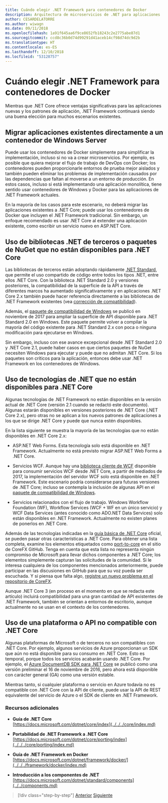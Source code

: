 ```yaml
---
title: Cuándo elegir .NET Framework para contenedores de Docker
description: Arquitectura de microservicios de .NET para aplicaciones .NET en contenedor | Cuándo elegir .NET Framework para contenedores de Docker
author: CESARDELATORRE
ms.author: wiwagn
ms.date: 09/11/2018
ms.openlocfilehash: 1a91f645aa6f9ce8652fb18243c2e2775abe87d1
ms.sourcegitcommit: ccd8c36b0d74d99291d41aceb14cf98d74dc9d2b
ms.translationtype: HT
ms.contentlocale: es-ES
ms.lasthandoff: 12/10/2018
ms.locfileid: "53128757"
---
```

# <a name="when-to-choose-net-framework-for-docker-containers"></a>Cuándo elegir .NET Framework para contenedores de Docker

Mientras que .NET Core ofrece ventajas significativas para las aplicaciones nuevas y los patrones de aplicación, .NET Framework continuará siendo una buena elección para muchos escenarios existentes.

## <a name="migrating-existing-applications-directly-to-a-windows-server-container"></a>Migrar aplicaciones existentes directamente a un contenedor de Windows Server

Puede usar los contenedores de Docker simplemente para simplificar la implementación, incluso si no va a crear microservicios. Por ejemplo, es posible que quiera mejorar el flujo de trabajo de DevOps con Docker; los contenedores pueden proporcionarle entornos de prueba mejor aislados y también pueden eliminar los problemas de implementación causados por las dependencias que faltan al moverse a un entorno de producción. En estos casos, incluso si está implementando una aplicación monolítica, tiene sentido usar contenedores de Windows y Docker para las aplicaciones de .NET Framework actuales.

En la mayoría de los casos para este escenario, no deberá migrar las aplicaciones existentes a .NET Core; puede usar los contenedores de Docker que incluyen el .NET Framework tradicional. Sin embargo, un enfoque recomendado es usar .NET Core al extender una aplicación existente, como escribir un servicio nuevo en ASP.NET Core.

## <a name="using-third-party-net-libraries-or-nuget-packages-not-available-for-net-core"></a>Uso de bibliotecas .NET de terceros o paquetes de NuGet que no están disponibles para .NET Core

Las bibliotecas de terceros están adoptando rápidamente [.NET Standard](../../net-standard.md), que permite el uso compartido de código entre todos los tipos .NET, entre ellos .NET Core. Con la biblioteca .NET Standard 2.0 y versiones posteriores, la compatibilidad de la superficie de la API a través de diferentes marcos ha aumentado significativamente y en aplicaciones .NET Core 2.x también puede hacer referencia directamente a las bibliotecas de .NET Framework existentes (vea [corrección de compatibilidad](https://github.com/dotnet/standard/blob/master/docs/netstandard-20/README.md#net-framework-461-supporting-net-standard-20)).

Además, el [paquete de compatibilidad de Windows](../../../core/porting/windows-compat-pack.md) se publicó en noviembre de 2017 para ampliar la superficie de API disponible para .NET Standard 2.0 en Windows. Este paquete permite volver a compilar la mayoría del código existente para .NET Standard 2.x con poca o ninguna modificación para ejecutarse en Windows.

Sin embargo, incluso con ese avance excepcional desde .NET Standard 2.0 y .NET Core 2.1, puede haber casos en que ciertos paquetes de NuGet necesiten Windows para ejecutar y puede que no admitan .NET Core. Si los paquetes son críticos para la aplicación, entonces debe usar .NET Framework en los contenedores de Windows.

## <a name="using-net-technologies-not-available-for-net-core"></a>Uso de tecnologías de .NET que no están disponibles para .NET Core 

Algunas tecnologías de .NET Framework no están disponibles en la versión actual de .NET Core (versión 2.1 cuando se redactó este documento). Algunas estarán disponibles en versiones posteriores de .NET Core (.NET Core 2.x), pero otras no se aplican a los nuevos patrones de aplicaciones a los que se dirige .NET Core y puede que nunca estén disponibles.

En la lista siguiente se muestra la mayoría de las tecnologías que no están disponibles en .NET Core 2.x:

-   ASP.NET Web Forms. Esta tecnología solo está disponible en .NET Framework. Actualmente no está previsto migrar ASP.NET Web Forms a .NET Core.

-   Servicios WCF. Aunque hay una [biblioteca cliente de WCF](https://github.com/dotnet/wcf) disponible para consumir servicios WCF desde .NET Core, a partir de mediados de 2017, la implementación del servidor WCF solo está disponible en .NET Framework. Este escenario podría considerarse para futuras versiones de .NET Core; incluso se contempla la inclusión de algunas API en el [paquete de compatibilidad de Windows](../../../core/porting/windows-compat-pack.md).

-   Servicios relacionados con el flujo de trabajo. Windows Workflow Foundation (WF), Workflow Services (WCF + WF en un único servicio) y WCF Data Services (antes conocido como ADO.NET Data Services) solo están disponibles en .NET Framework. Actualmente no existen planes de ponerlos en .NET Core.

Además de las tecnologías indicadas en la [guía básica de .NET Core](https://github.com/aspnet/Home/wiki/Roadmap) oficial, se pueden pasar otras características a .NET Core. Para obtener una lista completa, examine los elementos etiquetados como [port-to-core](https://github.com/dotnet/corefx/issues?q=is%3Aopen+is%3Aissue+label%3Aport-to-core) en el sitio de CoreFX GitHub. Tenga en cuenta que esta lista no representa ningún compromiso de Microsoft para llevar dichos componentes a .NET Core; los elementos simplemente capturan las solicitudes de la comunidad. Si le interesa cualquiera de los componentes mencionados anteriormente, puede participar en las discusiones en GitHub para que su voz pueda ser escuchada. Y si piensa que falta algo, [registre un nuevo problema en el repositorio de CoreFX](https://github.com/dotnet/corefx/issues/new).

Aunque .NET Core 3 (en proceso en el momento en que se redacta este artículo) incluirá compatibilidad para una gran cantidad de API existentes de .NET Framework, también se orientan a entornos de escritorio, aunque actualmente no se usan en el contexto de los contenedores.

## <a name="using-a-platform-or-api-that-does-not-support-net-core"></a>Uso de una plataforma o API no compatible con .NET Core

Algunas plataformas de Microsoft o de terceros no son compatibles con .NET Core. Por ejemplo, algunos servicios de Azure proporcionan un SDK que aún no está disponible para su consumo en .NET Core. Esto es temporal, porque todos los servicios acabarán usando .NET Core. Por ejemplo, el [Azure DocumentDB SDK para .NET Core](https://www.nuget.org/packages/Microsoft.Azure.DocumentDB.Core/1.2.1) se publicó como una versión preliminar el 16 de noviembre de 2016, pero ahora está disponible con carácter general (GA) como una versión estable.

Mientras tanto, si cualquier plataforma o servicio en Azure todavía no es compatible con .NET Core con la API de cliente, puede usar la API de REST equivalente del servicio de Azure o el SDK de cliente en .NET Framework.

### <a name="additional-resources"></a>Recursos adicionales

-   **Guía de .NET Core**  
    [https://docs.microsoft.com/dotnet/core/index](../../../core/index.md)

-   **Portabilidad de .NET Framework a .NET Core**  
    [https://docs.microsoft.com/dotnet/core/porting/index](../../../core/porting/index.md)

-   **Guía de .NET Framework en Docker**  
    [https://docs.microsoft.com/dotnet/framework/docker/](../../../framework/docker/index.md)

-   **Introducción a los componentes de .NET**  
    [https://docs.microsoft.com/dotnet/standard/components](../../components.md)

>[!div class="step-by-step"]
>[Anterior](net-core-container-scenarios.md)
>[Siguiente](container-framework-choice-factors.md)